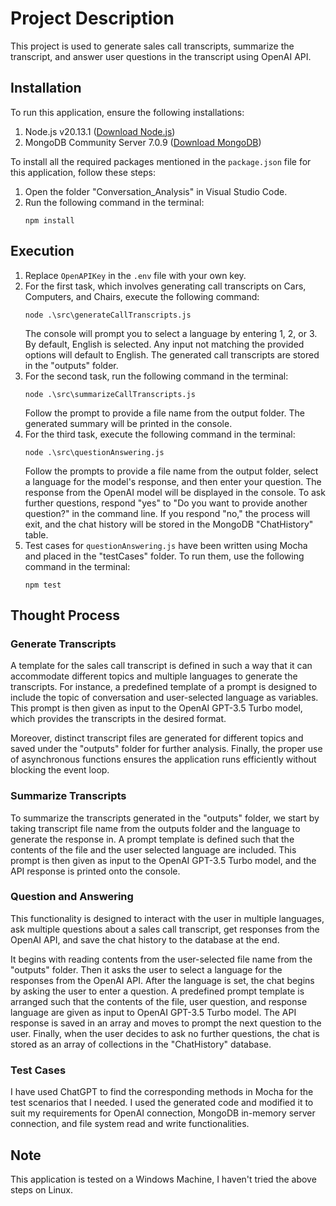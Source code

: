 
# Project Description

This project is used to generate sales call transcripts, summarize the transcript, and answer user questions in the transcript using OpenAI API.

## Installation

To run this application, ensure the following installations:

1. Node.js v20.13.1 ([Download Node.js](https://nodejs.org/en/download))
2. MongoDB Community Server 7.0.9 ([Download MongoDB](https://fastdl.mongodb.org/windows/mongodb-windows-x86_64-7.0.9-signed.msi))

To install all the required packages mentioned in the `package.json` file for this application, follow these steps:

1. Open the folder "Conversation_Analysis" in Visual Studio Code.
2. Run the following command in the terminal:
    ```
    npm install
    ```

## Execution

1. Replace `OpenAPIKey` in the `.env` file with your own key.
2. For the first task, which involves generating call transcripts on Cars, Computers, and Chairs, execute the following command:
    ```
    node .\src\generateCallTranscripts.js
    ```
    The console will prompt you to select a language by entering 1, 2, or 3. By default, English is selected. Any input not matching the provided options will default to English. The generated call transcripts are stored in the "outputs" folder.
3. For the second task, run the following command in the terminal:
    ```
    node .\src\summarizeCallTranscripts.js
    ```
    Follow the prompt to provide a file name from the output folder. The generated summary will be printed in the console.
4. For the third task, execute the following command in the terminal:
    ```
    node .\src\questionAnswering.js
    ```
    Follow the prompts to provide a file name from the output folder, select a language for the model's response, and then enter your question. The response from the OpenAI model will be displayed in the console. To ask further questions, respond "yes" to "Do you want to provide another question?" in the command line. If you respond "no," the process will exit, and the chat history will be stored in the MongoDB "ChatHistory" table.
5. Test cases for `questionAnswering.js` have been written using Mocha and placed in the "testCases" folder. To run them, use the following command in the terminal:
    ```
    npm test
    ```

## Thought Process

### Generate Transcripts

A template for the sales call transcript is defined in such a way that it can accommodate different topics and multiple languages to generate the transcripts. For instance, a predefined template of a prompt is designed to include the topic of conversation and user-selected language as variables. This prompt is then given as input to the OpenAI GPT-3.5 Turbo model, which provides the transcripts in the desired format.

Moreover, distinct transcript files are generated for different topics and saved under the "outputs" folder for further analysis. Finally, the proper use of asynchronous functions ensures the application runs efficiently without blocking the event loop.

### Summarize Transcripts

To summarize the transcripts generated in the "outputs" folder, we start by taking transcript file name from the outputs folder and the language to generate the response in. A prompt template is defined such that the contents of the file and the user selected language are included. This prompt is then given as input to the OpenAI GPT-3.5 Turbo model, and the API response is printed onto the console. 

### Question and Answering

This functionality is designed to interact with the user in multiple languages, ask multiple questions about a sales call transcript, get responses from the OpenAI API, and save the chat history to the database at the end.

It begins with reading contents from the user-selected file name from the "outputs" folder. Then it asks the user to select a language for the responses from the OpenAI API. After the language is set, the chat begins by asking the user to enter a question. A predefined prompt template is arranged such that the contents of the file, user question, and response language are given as input to OpenAI GPT-3.5 Turbo model. The API response is saved in an array and moves to prompt the next question to the user. Finally, when the user decides to ask no further questions, the chat is stored as an array of collections in the "ChatHistory" database.

### Test Cases

I have used ChatGPT to find the corresponding methods in Mocha for the test scenarios that I needed. I used the generated code and modified it to suit my requirements for OpenAI connection, MongoDB in-memory server connection, and file system read and write functionalities.

## Note

This application is tested on a Windows Machine, I haven't tried the above steps on Linux.
